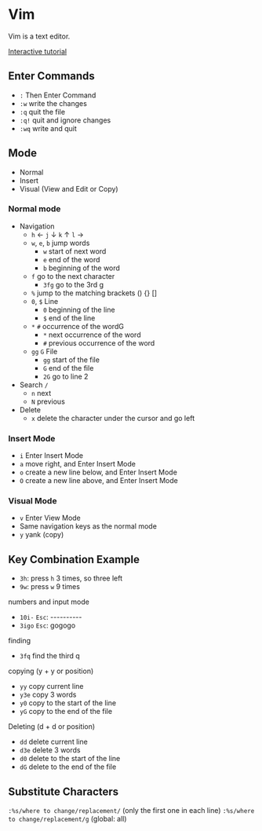 # Vim

Vim is a text editor.

[Interactive tutorial](https://www.openvim.com/)

## Enter Commands

- `:` Then Enter Command
- `:w` write the changes
- `:q` quit the file
- `:q!` quit and ignore changes
- `:wq` write and quit

## Mode

- Normal
- Insert
- Visual (View and Edit or Copy)

### Normal mode

- Navigation
  - `h` ← `j` ↓ `k` ↑ `l` →
  - `w`, `e`, `b` jump words
    - `w` start of next word
    - `e` end of the word
    - `b` beginning of the word
  - `f` go to the next character
    - `3fg` go to the 3rd g
  - `%` jump to the matching brackets () {} []
  - `0`, `$` Line
    - `0` beginning of the line
    - `$` end of the line
  - `*` `#` occurrence of the wordG
    - `*` next occurrence of the word
    - `#` previous occurrence of the word
  - `gg` `G` File
    - `gg` start of the file
    - `G` end of the file
    - `2G` go to line 2
- Search `/`
  - `n` next
  - `N` previous
- Delete
  - `x` delete the character under the cursor and go left

### Insert Mode

- `i` Enter Insert Mode
- `a` move right, and Enter Insert Mode
- `o` create a new line below, and Enter Insert Mode
- `O` create a new line above, and Enter Insert Mode

### Visual Mode

- `v` Enter View Mode
- Same navigation keys as the normal mode
- `y` yank (copy)


## Key Combination Example

- `3h`: press `h` 3 times, so three left
- `9w`: press `w` 9 times

numbers and input mode

- `10i-` `Esc`: ----------
- `3igo` `Esc`: gogogo

finding

- `3fq` find the third q

copying (y + y or position)

- `yy` copy current line
- `y3e` copy 3 words
- `y0` copy to the start of the line
- `yG` copy to the end of the file

Deleting (d + d or position)

- `dd` delete current line
- `d3e` delete 3 words
- `d0` delete to the start of the line
- `dG` delete to the end of the file

## Substitute Characters

`:%s/where to change/replacement/` (only the first one in each line)
`:%s/where to change/replacement/g` (global: all)
